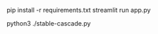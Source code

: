 
<!-- app -->
pip install -r requirements.txt
streamlit run app.py


<!-- AI -->
python3 ./stable-cascade.py